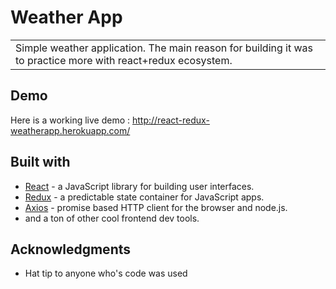 # Weather App
<table>
<tr>
<td>
   Simple weather application. The main reason for building it was to practice more with react+redux ecosystem.
</tr>
</table>

## Demo
Here is a working live demo : http://react-redux-weatherapp.herokuapp.com/

## Built with

- [React](https://facebook.github.io/react/) - a JavaScript library for building user interfaces.
- [Redux](http://mongoosejs.com/docs/guide.html) - a predictable state container for JavaScript apps.
- [Axios](https://github.com/mzabriskie/axios) - promise based HTTP client for the browser and node.js.
- and a ton of other cool frontend dev tools.

## Acknowledgments

* Hat tip to anyone who's code was used
